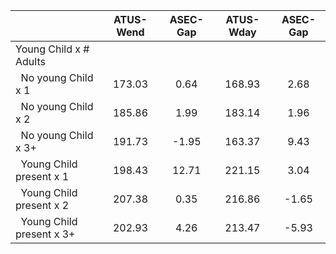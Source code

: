 
|                      |    ATUS-Wend |     ASEC-Gap |    ATUS-Wday |     ASEC-Gap |
| -------------------- | :----------: | :----------: | :----------: | :----------: |
| Young Child x # Adults |              |              |              |              |
| &nbsp;&nbsp;No young Child x 1 |       173.03 |         0.64 |       168.93 |         2.68 |
| &nbsp;&nbsp;No young Child x 2 |       185.86 |         1.99 |       183.14 |         1.96 |
| &nbsp;&nbsp;No young Child x 3+ |       191.73 |        -1.95 |       163.37 |         9.43 |
| &nbsp;&nbsp;Young Child present x 1 |       198.43 |        12.71 |       221.15 |         3.04 |
| &nbsp;&nbsp;Young Child present x 2 |       207.38 |         0.35 |       216.86 |        -1.65 |
| &nbsp;&nbsp;Young Child present x 3+ |       202.93 |         4.26 |       213.47 |        -5.93 |

